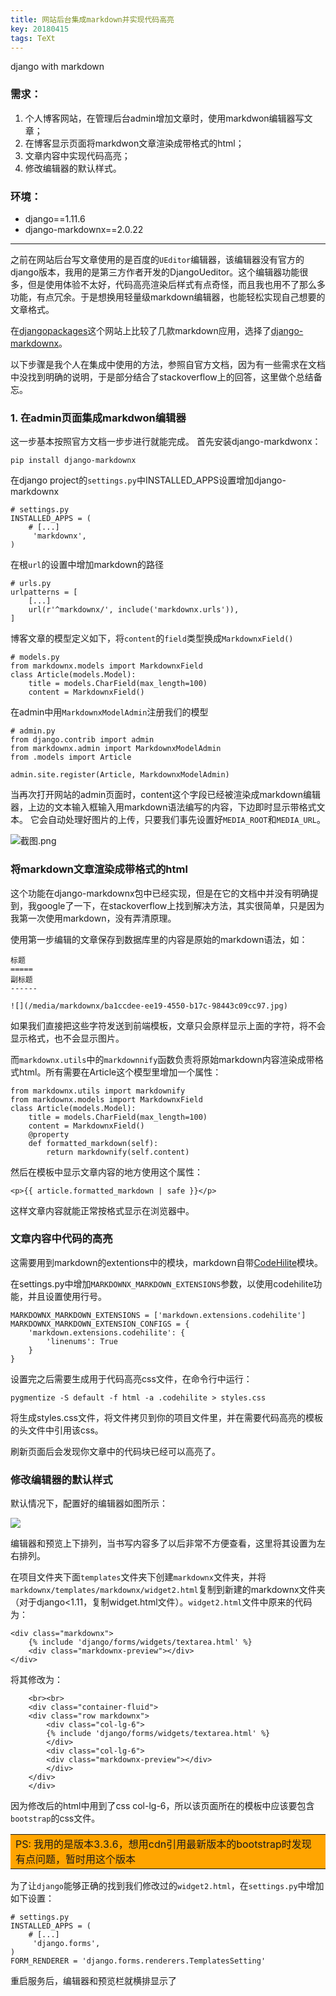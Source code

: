 ```yaml
---
title: 网站后台集成markdown并实现代码高亮
key: 20180415
tags: TeXt
---
```


django with markdown
<!--more-->

### 需求：

1.  个人博客网站，在管理后台admin增加文章时，使用markdwon编辑器写文章；
2.  在博客显示页面将markdwon文章渲染成带格式的html；
3. 文章内容中实现代码高亮；
4. 修改编辑器的默认样式。

### 环境：

+ django==1.11.6
+ django-markdownx==2.0.22

---------------------------------------

之前在网站后台写文章使用的是百度的`UEditor`编辑器，该编辑器没有官方的django版本，我用的是第三方作者开发的DjangoUeditor。这个编辑器功能很多，但是使用体验不太好，代码高亮渲染后样式有点奇怪，而且我也用不了那么多功能，有点冗余。于是想换用轻量级markdown编辑器，也能轻松实现自己想要的文章格式。

在<a href="https://djangopackages.org/grids/g/markdown/" target="_blank">djangopackages</a>这个网站上比较了几款markdown应用，选择了<a href="https://github.com/neutronX/django-markdownx" target="_blank">django-markdownx</a>。

以下步骤是我个人在集成中使用的方法，参照自官方文档，因为有一些需求在文档中没找到明确的说明，于是部分结合了stackoverflow上的回答，这里做个总结备忘。

### 1. 在admin页面集成markdwon编辑器

这一步基本按照官方文档一步步进行就能完成。
首先安装django-markdwonx：

	pip install django-markdownx

在django project的`settings.py`中INSTALLED_APPS设置增加django-markdownx

	# settings.py
	INSTALLED_APPS = (
	    # [...]
	     'markdownx',
	)

在根`url`的设置中增加markdown的路径

	# urls.py
	urlpatterns = [
	    [...]
	    url(r'^markdownx/', include('markdownx.urls')),
	]

博客文章的模型定义如下，将`content`的`field`类型换成`MarkdownxField()`

	# models.py
	from markdownx.models import MarkdownxField
	class Article(models.Model):
	    title = models.CharField(max_length=100)
	    content = MarkdownxField()

在admin中用`MarkdownxModelAdmin`注册我们的模型

	# admin.py
	from django.contrib import admin
	from markdownx.admin import MarkdownxModelAdmin
	from .models import Article

	admin.site.register(Article, MarkdownxModelAdmin)

当再次打开网站的admin页面时，content这个字段已经被渲染成markdown编辑器，上边的文本输入框输入用markdown语法编写的内容，下边即时显示带格式文本。
它会自动处理好图片的上传，只要我们事先设置好`MEDIA_ROOT`和`MEDIA_URL`。

![截图.png](https://note.youdao.com/yws/res/12842/WEBRESOURCEadc315dd842815d2284ce9d906badf8c)

### 将markdown文章渲染成带格式的html

这个功能在django-markdownx包中已经实现，但是在它的文档中并没有明确提到，我google了一下，在stackoverflow上找到解决方法，其实很简单，只是因为我第一次使用markdown，没有弄清原理。

使用第一步编辑的文章保存到数据库里的内容是原始的markdown语法，如：

	标题
	=====
	副标题
	------

	![](/media/markdownx/ba1ccdee-ee19-4550-b17c-98443c09cc97.jpg)

如果我们直接把这些字符发送到前端模板，文章只会原样显示上面的字符，将不会显示格式，也不会显示图片。

而`markdownx.utils`中的`markdownnify`函数负责将原始markdown内容渲染成带格式html。所有需要在Article这个模型里增加一个属性：

	from markdownx.utils import markdownify
	from markdownx.models import MarkdownxField
	class Article(models.Model):
	    title = models.CharField(max_length=100)
	    content = MarkdownxField()
	    @property
	    def formatted_markdown(self):
	        return markdownify(self.content)

然后在模板中显示文章内容的地方使用这个属性：

	<p>{{ article.formatted_markdown | safe }}</p>

这样文章内容就能正常按格式显示在浏览器中。

### 文章内容中代码的高亮

这需要用到markdown的extentions中的模块，markdown自带<a href="https://python-markdown.github.io/extensions/code_hilite/" target="_blank">CodeHilite</a>模块。

在settings.py中增加`MARKDOWNX_MARKDOWN_EXTENSIONS`参数，以使用codehilite功能，并且设置使用行号。

	MARKDOWNX_MARKDOWN_EXTENSIONS = ['markdown.extensions.codehilite']
	MARKDOWNX_MARKDOWN_EXTENSION_CONFIGS = {
	    'markdown.extensions.codehilite': {
	        'linenums': True
	    }
	}

设置完之后需要生成用于代码高亮css文件，在命令行中运行：

	pygmentize -S default -f html -a .codehilite > styles.css

将生成styles.css文件，将文件拷贝到你的项目文件里，并在需要代码高亮的模板的头文件中引用该css。

刷新页面后会发现你文章中的代码块已经可以高亮了。

### 修改编辑器的默认样式

默认情况下，配置好的编辑器如图所示：

![](/media/markdownx/9ca74022-28a4-4c5c-916c-588aecd7c986.png)

编辑器和预览上下排列，当书写内容多了以后非常不方便查看，这里将其设置为左右排列。

在项目文件夹下面`templates`文件夹下创建`markdownx`文件夹，并将`markdownx/templates/markdownx/widget2.html`复制到新建的markdownx文件夹（对于django<1.11，复制widget.html文件）。`widget2.html`文件中原来的代码为：

	<div class="markdownx">
	    {% include 'django/forms/widgets/textarea.html' %}
	    <div class="markdownx-preview"></div>
	</div>

将其修改为：


```
	<br><br>
	<div class="container-fluid">
	<div class="row markdownx">
	    <div class="col-lg-6">
	    {% include 'django/forms/widgets/textarea.html' %}
	    </div>
	    <div class="col-lg-6">
	    <div class="markdownx-preview"></div>
	    </div>
	</div>
	</div>
```

因为修改后的html中用到了css col-lg-6，所以该页面所在的模板中应该要包含`bootstrap`的css文件。
<table><tr><td bgcolor=orange>PS: 我用的是版本3.3.6，想用cdn引用最新版本的bootstrap时发现有点问题，暂时用这个版本</td></tr></table>

为了让`django`能够正确的找到我们修改过的`widget2.html`，在`settings.py`中增加如下设置：

	# settings.py
	INSTALLED_APPS = (
	    # [...]
	     'django.forms',
	)
	FORM_RENDERER = 'django.forms.renderers.TemplatesSetting'

重启服务后，编辑器和预览栏就横排显示了
